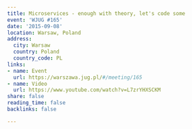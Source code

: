 ```yaml
---
title: Microservices - enough with theory, let's code some
event: 'WJUG #165'
date: '2015-09-08'
location: Warsaw, Poland
address:
  city: Warsaw
  country: Poland
  country_code: PL
links:
- name: Event
  url: https://warszawa.jug.pl/#/meeting/165
- name: Video
  url: https://www.youtube.com/watch?v=L7zrYHXSCKM
share: false
reading_time: false
backlinks: false

---
```

